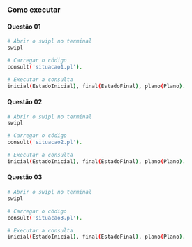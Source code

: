 ### Como executar

#### Questão 01

```bash
# Abrir o swipl no terminal
swipl

# Carregar o código
consult('situacao1.pl').

# Executar a consulta
inicial(EstadoInicial), final(EstadoFinal), plano(Plano).
```

#### Questão 02

```bash
# Abrir o swipl no terminal
swipl

# Carregar o código
consult('situacao2.pl').

# Executar a consulta
inicial(EstadoInicial), final(EstadoFinal), plano(Plano).
```

#### Questão 03

```bash
# Abrir o swipl no terminal
swipl

# Carregar o código
consult('situacao3.pl').

# Executar a consulta
inicial(EstadoInicial), final(EstadoFinal), plano(Plano).
```

